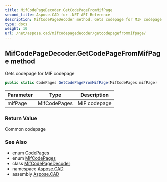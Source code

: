 ```yaml
---
title: MifCodePageDecoder.GetCodePageFromMifPage
second_title: Aspose.CAD for .NET API Reference
description: MifCodePageDecoder method. Gets codepage for MIF codepage
type: docs
weight: 10
url: /net/aspose.cad/mifcodepagedecoder/getcodepagefrommifpage/
---
```

## MifCodePageDecoder.GetCodePageFromMifPage method

Gets codepage for MIF codepage

```csharp
public static CodePages GetCodePageFromMifPage(MifCodePages mifPage)
```

| Parameter | Type | Description |
| --- | --- | --- |
| mifPage | MifCodePages | MIF codepage |

### Return Value

Common codepage

### See Also

* enum [CodePages](../../codepages/)
* enum [MifCodePages](../../mifcodepages/)
* class [MifCodePageDecoder](../)
* namespace [Aspose.CAD](../../../aspose.cad/)
* assembly [Aspose.CAD](../../../)


